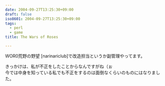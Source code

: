 ```yaml
---
date: 2004-09-27T13:25:30+09:00
draft: false
iso8601: 2004-09-27T13:25:30+09:00
tags:
  - perl
  - game
title: The Wars of Roses

---
```


<div class="entry-body">
  <p>WOR0荒野の野望 [narinariclub]で改造担当というか副管理やってます。</p>

  <p>きっかけは、私が不正をしたことからなんですがね（ぉ<br />
    今では中身を知っている私でも不正をするのは面倒なくらいのものにはなりました。</p>
</div>
